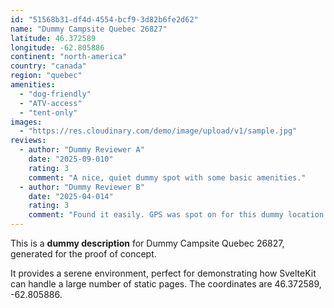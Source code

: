 ```yaml
---
id: "51568b31-df4d-4554-bcf9-3d82b6fe2d62"
name: "Dummy Campsite Quebec 26827"
latitude: 46.372589
longitude: -62.805886
continent: "north-america"
country: "canada"
region: "quebec"
amenities:
  - "dog-friendly"
  - "ATV-access"
  - "tent-only"
images:
  - "https://res.cloudinary.com/demo/image/upload/v1/sample.jpg"
reviews:
  - author: "Dummy Reviewer A"
    date: "2025-09-010"
    rating: 3
    comment: "A nice, quiet dummy spot with some basic amenities."
  - author: "Dummy Reviewer B"
    date: "2025-04-014"
    rating: 3
    comment: "Found it easily. GPS was spot on for this dummy location."
---
```


This is a **dummy description** for Dummy Campsite Quebec 26827, generated for the proof of concept.

It provides a serene environment, perfect for demonstrating how SvelteKit can handle a large number of static pages. The coordinates are 46.372589, -62.805886.
